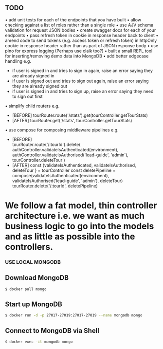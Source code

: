 ## TODO

• add unit tests for each of the endpoints that you have built
• allow checking against a list of roles rather than a single role
• use AJV schema validation for request JSON bodies
• create swagger docs for each of your endpoints
• pass refresh token in cookie in response header back to client
• amend code to send tokens (e.g. access token or refresh token) in httpOnly cookie in response header rather than as part of JSON response body
• use pino for express logging (Perhaps use clalk too?)
• built a small REPL tool for inserting/removing demo data into MongoDB
• add better edgecase handling e.g.

- if user is signed in and tries to sign in again, raise an error saying they are already signed in
- if user is signed out and tries to sign out again, raise an error saying they are already signed out
- if user is signed in and tries to sign up, raise an error saying they need to sign out first

• simplify child routers e.g.

- [BEFORE] tourRouter.route('/stats').get(tourController.getTourStats)
- [AFTER] tourRouter.get('/stats', tourController.getTourStats)

• use compose for composing middleware pipelines e.g.

- [BEFORE]  
   tourRouter.route('/:tourId').delete(
  authController.validateIsAuthenticated(environment),
  authController.validateIsAuthorised('lead-guide', 'admin'),
  tourController.deleteTour
  )
- [AFTER]
  const {validateIsAuthenticated, validateIsAuthorised, deleteTour } = tourController
  const deletePipeline = compose(validateIsAuthenticated(environment), validateIsAuthorised('lead-guide', 'admin'), deleteTour)
  tourRouter.delete('/:tourId', deletePipeline)

# We follow a fat model, thin controller architecture i.e. we want as much business logic to go into the models and as little as possible into the controllers.

### USE LOCAL MONGODB

## Download MongoDB

```sh
$ docker pull mongo
```

## Start up MongoDB

```sh
$ docker run -d -p 27017-27019:27017-27019 --name mongodb mongo
```

## Connect to MongoDB via Shell

```sh
$ docker exec -it mongodb mongo
```
